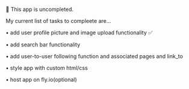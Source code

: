 📖 This app is uncompleted. 

My current list of tasks to compleete are...

• add user profile picture and image upload functionality ✅

• add search bar functionality

• add user-to-user following function and associated pages and link_to

• style app with custom html/css

• host app on fly.io(optional)

